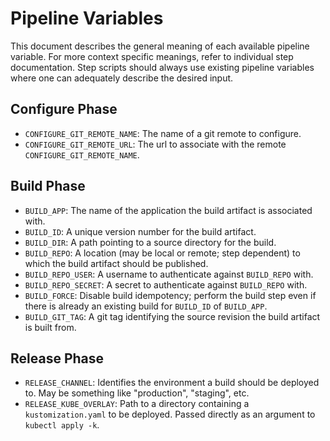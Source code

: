 # Pipeline Variables

This document describes the general meaning of each available pipeline variable.
For more context specific meanings, refer to individual step documentation. Step
scripts should always use existing pipeline variables where one can adequately
describe the desired input.

## Configure Phase

- `CONFIGURE_GIT_REMOTE_NAME`: The name of a git remote to configure.
- `CONFIGURE_GIT_REMOTE_URL`: The url to associate with the remote
 `CONFIGURE_GIT_REMOTE_NAME`.

## Build Phase

- `BUILD_APP`: The name of the application the build artifact is associated
 with.
- `BUILD_ID`: A unique version number for the build artifact.
- `BUILD_DIR`: A path pointing to a source directory for the build.
- `BUILD_REPO`: A location (may be local or remote; step dependent) to which the
 build artifact should be published.
- `BUILD_REPO_USER`: A username to authenticate against `BUILD_REPO` with.
- `BUILD_REPO_SECRET`: A secret to authenticate against `BUILD_REPO` with.
- `BUILD_FORCE`: Disable build idempotency; perform the build step even if there
 is already an existing build for `BUILD_ID` of `BUILD_APP`.
- `BUILD_GIT_TAG`: A git tag identifying the source revision the build artifact
 is built from.

## Release Phase

- `RELEASE_CHANNEL`: Identifies the environment a build should be deployed to.
 May be something like "production", "staging", etc.
- `RELEASE_KUBE_OVERLAY`: Path to a directory containing a `kustomization.yaml`
 to be deployed. Passed directly as an argument to `kubectl apply -k`.
